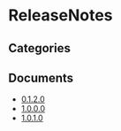 # ReleaseNotes

## Categories


## Documents
- [0.1.2.0](0.1.2.0.md)
- [1.0.0.0](1.0.0.0.md)
- [1.0.1.0](1.0.1.0.md)